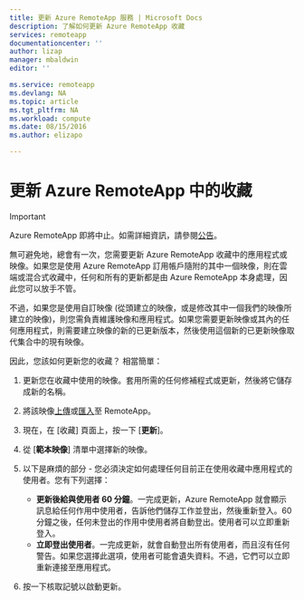 ```yaml
---
title: 更新 Azure RemoteApp 服務 | Microsoft Docs
description: 了解如何更新 Azure RemoteApp 收藏
services: remoteapp
documentationcenter: ''
author: lizap
manager: mbaldwin
editor: ''

ms.service: remoteapp
ms.devlang: NA
ms.topic: article
ms.tgt_pltfrm: NA
ms.workload: compute
ms.date: 08/15/2016
ms.author: elizapo

---
```

# 更新 Azure RemoteApp 中的收藏
> [!IMPORTANT]
> Azure RemoteApp 即將中止。如需詳細資訊，請參閱[公告](https://go.microsoft.com/fwlink/?linkid=821148)。
> 
> 

無可避免地，總會有一次，您需要更新 Azure RemoteApp 收藏中的應用程式或映像。如果您是使用 Azure RemoteApp 訂用帳戶隨附的其中一個映像，則在雲端或混合式收藏中，任何和所有的更新都是由 Azure RemoteApp 本身處理，因此您可以放手不管。

不過，如果您是使用自訂映像 (從頭建立的映像，或是修改其中一個我們的映像所建立的映像)，則您需負責維護映像和應用程式。如果您需要更新映像或其內的任何應用程式，則需要建立映像的新的已更新版本，然後使用這個新的已更新映像取代集合中的現有映像。

因此，您該如何更新您的收藏？ 相當簡單：

1. 更新您在收藏中使用的映像。套用所需的任何修補程式或更新，然後將它儲存成新的名稱。
2. 將該映像[上傳](remoteapp-uploadimage.md)或[匯入](remoteapp-image-on-azurevm.md)至 RemoteApp。
3. 現在，在 [收藏] 頁面上，按一下 [**更新**]。
4. 從 [**範本映像**] 清單中選擇新的映像。
5. 以下是麻煩的部分 - 您必須決定如何處理任何目前正在使用收藏中應用程式的使用者。您有下列選擇：
   
   * **更新後給與使用者 60 分鐘**。一完成更新，Azure RemoteApp 就會顯示訊息給任何作用中使用者，告訴他們儲存工作並登出，然後重新登入。60 分鐘之後，任何未登出的作用中使用者將自動登出。使用者可以立即重新登入。
   * **立即登出使用者**。一完成更新，就會自動登出所有使用者，而且沒有任何警告。如果您選擇此選項，使用者可能會遺失資料。不過，它們可以立即重新連接至應用程式。
6. 按一下核取記號以啟動更新。

<!---HONumber=AcomDC_0817_2016-->